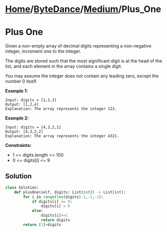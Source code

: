 # [Home](./../..)/[ByteDance](./..)/[Medium](./)/Plus_One
<h1>Plus One</h1>

<p>
Given a non-empty array of decimal digits representing a non-negative integer, increment one to the integer.
</p>
<p>
The digits are stored such that the most significant digit is at the head of the list, and each element in the array contains a single digit.
</p>
<p>
You may assume the integer does not contain any leading zero, except the number 0 itself.
</p>

<b>Example 1:</b>

    Input: digits = [1,2,3]
    Output: [1,2,4]
    Explanation: The array represents the integer 123.
    
<b>Example 2:</b>

    Input: digits = [4,3,2,1]
    Output: [4,3,2,2]
    Explanation: The array represents the integer 4321.

<b>Constraints:</b>

- 1 <= digits.length <= 100
- 0 <= digits[i] <= 9

<h2>Solution</h2>

```python
class Solution:
    def plusOne(self, digits: List[int]) -> List[int]:
        for i in range(len(digits)-1,-1,-1):
            if digits[i] == 9:
                digits[i] = 0
            else:
                digits[i]+=1
                return digits
        return [1]+digits
```
